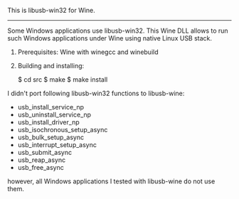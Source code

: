 This is libusb-win32 for Wine.
- - - - - - - - - - - - - - - - - - - - - - - - - - - - - - - - - - - -

Some Windows applications use libusb-win32. This Wine DLL allows to run
such Windows applications under Wine using native Linux USB stack.

1. Prerequisites: Wine with winegcc and winebuild

2. Building and installing:

    $ cd src
    $ make
    $ make install

I didn't port following libusb-win32 functions to libusb-wine:

 * usb_install_service_np
 * usb_uninstall_service_np
 * usb_install_driver_np
 * usb_isochronous_setup_async
 * usb_bulk_setup_async
 * usb_interrupt_setup_async
 * usb_submit_async
 * usb_reap_async
 * usb_free_async

however, all Windows applications I tested with libusb-wine do not use them.

